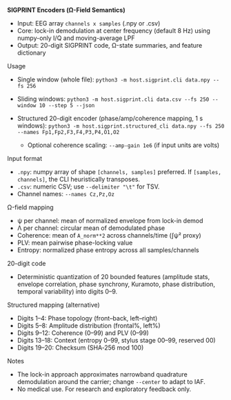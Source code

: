 **SIGPRINT Encoders (Ω-Field Semantics)**
- Input: EEG array `channels x samples` (.npy or .csv)
- Core: lock-in demodulation at center frequency (default 8 Hz) using numpy-only I/Q and moving-average LPF
- Output: 20-digit SIGPRINT code, Ω-state summaries, and feature dictionary

Usage
- Single window (whole file):
  `python3 -m host.sigprint.cli data.npy --fs 256`

- Sliding windows:
  `python3 -m host.sigprint.cli data.csv --fs 250 --window 10 --step 5 --json`

- Structured 20-digit encoder (phase/amp/coherence mapping, 1 s windows):
  `python3 -m host.sigprint.structured_cli data.npy --fs 250 --names Fp1,Fp2,F3,F4,P3,P4,O1,O2`
  - Optional coherence scaling: `--amp-gain 1e6` (if input units are volts)

Input format
- `.npy`: numpy array of shape `[channels, samples]` preferred. If `[samples, channels]`, the CLI heuristically transposes.
- `.csv`: numeric CSV; use `--delimiter "\t"` for TSV.
- Channel names: `--names Cz,Pz,Oz`

Ω-field mapping
- ψ per channel: mean of normalized envelope from lock-in demod
- Λ per channel: circular mean of demodulated phase
- Coherence: mean of `A_norm**2` across channels/time (∫ψ² proxy)
- PLV: mean pairwise phase-locking value
- Entropy: normalized phase entropy across all samples/channels

20-digit code
- Deterministic quantization of 20 bounded features (amplitude stats, envelope correlation, phase synchrony, Kuramoto, phase distribution, temporal variability) into digits 0–9.

Structured mapping (alternative)
- Digits 1–4: Phase topology (front–back, left–right)
- Digits 5–8: Amplitude distribution (frontal%, left%)
- Digits 9–12: Coherence (0–99) and PLV (0–99)
- Digits 13–18: Context (entropy 0–99, stylus stage 00–99, reserved 00)
- Digits 19–20: Checksum (SHA‑256 mod 100)

Notes
- The lock-in approach approximates narrowband quadrature demodulation around the carrier; change `--center` to adapt to IAF.
- No medical use. For research and exploratory feedback only.
